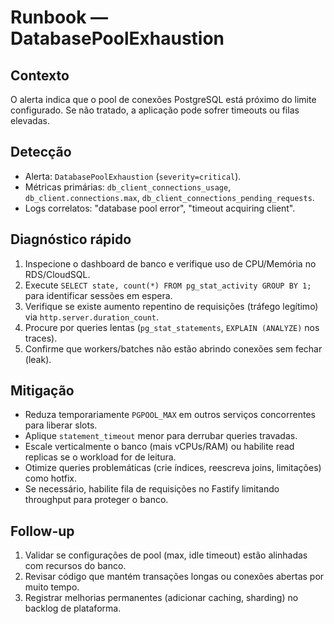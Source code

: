 # Runbook — DatabasePoolExhaustion

## Contexto

O alerta indica que o pool de conexões PostgreSQL está próximo do limite configurado. Se não tratado, a aplicação pode sofrer timeouts ou filas elevadas.

## Detecção

* Alerta: `DatabasePoolExhaustion` (`severity=critical`).
* Métricas primárias: `db_client_connections_usage`, `db_client.connections.max`, `db_client_connections_pending_requests`.
* Logs correlatos: "database pool error", "timeout acquiring client".

## Diagnóstico rápido

1. Inspecione o dashboard de banco e verifique uso de CPU/Memória no RDS/CloudSQL.
2. Execute `SELECT state, count(*) FROM pg_stat_activity GROUP BY 1;` para identificar sessões em espera.
3. Verifique se existe aumento repentino de requisições (tráfego legítimo) via `http.server.duration_count`.
4. Procure por queries lentas (`pg_stat_statements`, `EXPLAIN (ANALYZE)` nos traces).
5. Confirme que workers/batches não estão abrindo conexões sem fechar (leak).

## Mitigação

* Reduza temporariamente `PGPOOL_MAX` em outros serviços concorrentes para liberar slots.
* Aplique `statement_timeout` menor para derrubar queries travadas.
* Escale verticalmente o banco (mais vCPUs/RAM) ou habilite read replicas se o workload for de leitura.
* Otimize queries problemáticas (crie índices, reescreva joins, limitações) como hotfix.
* Se necessário, habilite fila de requisições no Fastify limitando throughput para proteger o banco.

## Follow-up

1. Validar se configurações de pool (max, idle timeout) estão alinhadas com recursos do banco.
2. Revisar código que mantém transações longas ou conexões abertas por muito tempo.
3. Registrar melhorias permanentes (adicionar caching, sharding) no backlog de plataforma.
